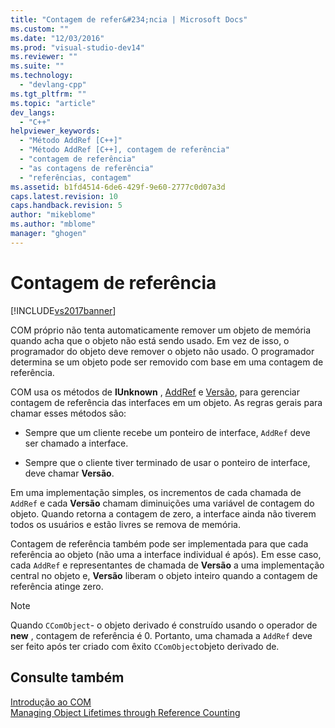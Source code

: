 ```yaml
---
title: "Contagem de refer&#234;ncia | Microsoft Docs"
ms.custom: ""
ms.date: "12/03/2016"
ms.prod: "visual-studio-dev14"
ms.reviewer: ""
ms.suite: ""
ms.technology: 
  - "devlang-cpp"
ms.tgt_pltfrm: ""
ms.topic: "article"
dev_langs: 
  - "C++"
helpviewer_keywords: 
  - "Método AddRef [C++]"
  - "Método AddRef [C++], contagem de referência"
  - "contagem de referência"
  - "as contagens de referência"
  - "referências, contagem"
ms.assetid: b1fd4514-6de6-429f-9e60-2777c0d07a3d
caps.latest.revision: 10
caps.handback.revision: 5
author: "mikeblome"
ms.author: "mblome"
manager: "ghogen"
---
```

# Contagem de refer&#234;ncia
[!INCLUDE[vs2017banner](../assembler/inline/includes/vs2017banner.md)]

COM próprio não tenta automaticamente remover um objeto de memória quando acha que o objeto não está sendo usado.  Em vez de isso, o programador do objeto deve remover o objeto não usado.  O programador determina se um objeto pode ser removido com base em uma contagem de referência.  
  
 COM usa os métodos de **IUnknown** , [AddRef](http://msdn.microsoft.com/library/windows/desktop/ms691379) e [Versão](http://msdn.microsoft.com/library/windows/desktop/ms682317), para gerenciar contagem de referência das interfaces em um objeto.  As regras gerais para chamar esses métodos são:  
  
-   Sempre que um cliente recebe um ponteiro de interface, `AddRef` deve ser chamado a interface.  
  
-   Sempre que o cliente tiver terminado de usar o ponteiro de interface, deve chamar **Versão**.  
  
 Em uma implementação simples, os incrementos de cada chamada de `AddRef` e cada **Versão** chamam diminuições uma variável de contagem do objeto.  Quando retorna a contagem de zero, a interface ainda não tiverem todos os usuários e estão livres se remova de memória.  
  
 Contagem de referência também pode ser implementada para que cada referência ao objeto \(não uma a interface individual é após\).  Em esse caso, cada `AddRef` e representantes de chamada de **Versão** a uma implementação central no objeto e, **Versão** liberam o objeto inteiro quando a contagem de referência atinge zero.  
  
> [!NOTE]
>  Quando `CComObject`\- o objeto derivado é construído usando o operador de **new** , contagem de referência é 0.  Portanto, uma chamada a `AddRef` deve ser feito após ter criado com êxito `CComObject`objeto derivado de.  
  
## Consulte também  
 [Introdução ao COM](../atl/introduction-to-com.md)   
 [Managing Object Lifetimes through Reference Counting](http://msdn.microsoft.com/library/windows/desktop/ms687260)